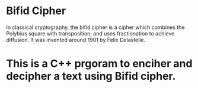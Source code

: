 # Bifid Cipher
In classical cryptography, the bifid cipher is a cipher which combines the Polybius square with transposition, and uses fractionation to achieve diffusion. It was invented around 1901 by Felix Delastelle.

# This is a C++ prgoram to enciher and decipher a text using Bifid cipher.
